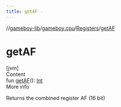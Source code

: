 ```yaml
---
title: getAF -
---
```

//[gameboy-lib](../../index.md)/[gameboy.cpu](../index.md)/[Registers](index.md)/[getAF](get-a-f.md)



# getAF  
[jvm]  
Content  
fun [getAF](get-a-f.md)(): [Int](https://kotlinlang.org/api/latest/jvm/stdlib/kotlin/-int/index.html)  
More info  


Returns the combined register AF (16 bit)

  



